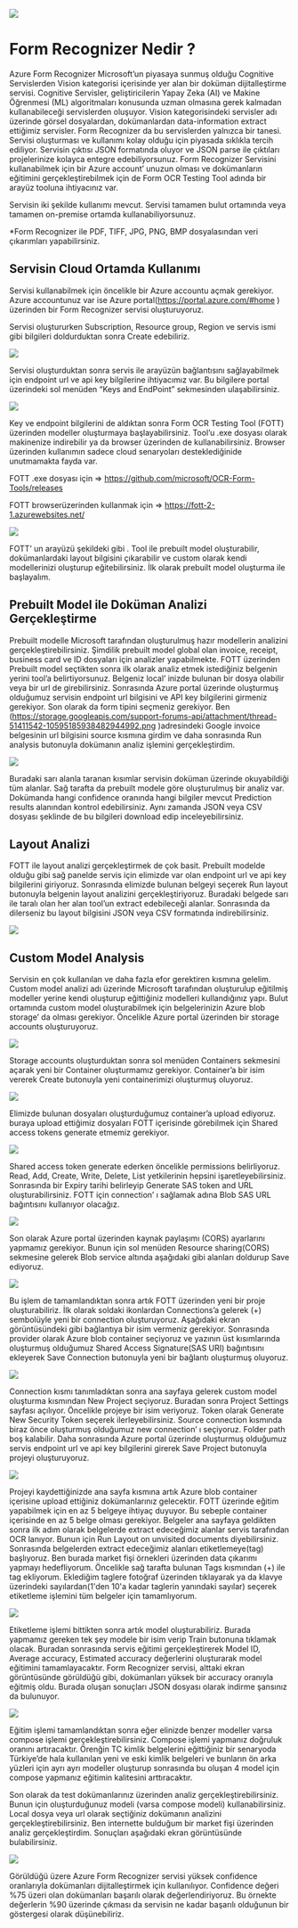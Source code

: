 <p align=“center”>
<img src="https://miro.medium.com/max/788/1*zHtCt3QtecntikyCz-IN_Q.png"/>
</p>

# Form Recognizer Nedir ?

Azure Form Recognizer Microsoft’un piyasaya sunmuş olduğu Cognitive Servislerden Vision kategorisi içerisinde yer alan bir doküman dijitalleştirme servisi. Cognitive Servisler, geliştiricilerin Yapay Zeka (AI) ve Makine Öğrenmesi (ML) algoritmaları konusunda uzman olmasına gerek kalmadan kullanabileceği servislerden oluşuyor. Vision kategorisindeki servisler adı üzerinde görsel dosyalardan, dokümanlardan data-information extract ettiğimiz servisler. Form Recognizer da bu servislerden yalnızca bir tanesi. Servisi oluşturması ve kullanımı kolay olduğu için piyasada sıklıkla tercih ediliyor. Servisin çıktısı JSON formatında oluyor ve JSON parse ile çıktıları projelerinize kolayca entegre edebiliyorsunuz. Form Recognizer Servisini kullanabilmek için bir Azure account’ unuzun olması ve dokümanların eğitimini gerçekleştirebilmek için de Form OCR Testing Tool adında bir arayüz tooluna ihtiyacınız var.

Servisin iki şekilde kullanımı mevcut. Servisi tamamen bulut ortamında veya tamamen on-premise ortamda kullanabiliyorsunuz.

*Form Recognizer ile PDF, TIFF, JPG, PNG, BMP dosyalasından veri çıkarımları yapabilirsiniz.

## Servisin Cloud Ortamda Kullanımı

Servisi kullanabilmek için öncelikle bir Azure accountu açmak gerekiyor. Azure accountunuz var ise Azure portal(https://portal.azure.com/#home ) üzerinden bir Form Recognizer servisi oluşturuyoruz.

Servisi oluştururken Subscription, Resource group, Region ve servis ismi gibi bilgileri doldurduktan sonra Create edebiliriz.

<p align=“center”>
<img src="https://miro.medium.com/max/788/0*tr_09o85cHBVv-QR"/>
</p>

Servisi oluşturduktan sonra servis ile arayüzün bağlantısını sağlayabilmek için endpoint url ve api key bilgilerine ihtiyacımız var. Bu bilgilere portal üzerindeki sol menüden “Keys and EndPoint” sekmesinden ulaşabilirsiniz.

<p align=“center”>
<img src="https://miro.medium.com/max/788/0*gJrWKNfQsAB91wbo"/>
</p>

Key ve endpoint bilgilerini de aldıktan sonra Form OCR Testing Tool (FOTT) üzerinden modeller oluşturmaya başlayabilirsiniz. Tool’u .exe dosyası olarak makinenize indirebilir ya da browser üzerinden de kullanabilirsiniz. Browser üzerinden kullanımın sadece cloud senaryoları desteklediğinide unutmamakta fayda var.

FOTT .exe dosyası için ⇒ https://github.com/microsoft/OCR-Form-Tools/releases

FOTT browserüzerinden kullanmak için ⇒ https://fott-2-1.azurewebsites.net/

<p align=“center”>
<img src="https://miro.medium.com/max/788/0*JnE0aEJQHH1qTfq3"/>
</p>

FOTT’ un arayüzü şekildeki gibi . Tool ile prebuilt model oluşturabilir, dokümanlardaki layout bilgisini çıkarabilir ve custom olarak kendi modellerinizi oluşturup eğitebilirsiniz. İlk olarak prebuilt model oluşturma ile başlayalım.

## Prebuilt Model ile Doküman Analizi Gerçekleştirme

Prebuilt modelle Microsoft tarafından oluşturulmuş hazır modellerin analizini gerçekleştirebilirsiniz. Şimdilik prebuilt model global olan invoice, receipt, business card ve ID dosyaları için analizler yapabilmekte. FOTT üzerinden Prebuilt model seçtikten sonra ilk olarak analiz etmek istediğiniz belgenin yerini tool’a belirtiyorsunuz. Belgeniz local’ inizde bulunan bir dosya olabilir veya bir url de girebilirsiniz. Sonrasında Azure portal üzerinde oluşturmuş olduğumuz servisin endpoint url bilgisini ve API key bilgilerini girmeniz gerekiyor. Son olarak da form tipini seçmeniz gerekiyor. Ben (https://storage.googleapis.com/support-forums-api/attachment/thread-51411542-10595185938482944992.png )adresindeki Google invoice belgesinin url bilgisini source kısmına girdim ve daha sonrasında Run analysis butonuyla dokümanın analiz işlemini gerçekleştirdim.

<p align=“center”>
<img src="https://miro.medium.com/max/788/0*f-_d0ZOqp7Ctt3Bs"/>
</p>

Buradaki sarı alanla taranan kısımlar servisin doküman üzerinde okuyabildiği tüm alanlar. Sağ tarafta da prebuilt modele göre oluşturulmuş bir analiz var. Dokümanda hangi confidence oranında hangi bilgiler mevcut Prediction results alanından kontrol edebilirsiniz. Aynı zamanda JSON veya CSV dosyası şeklinde de bu bilgileri download edip inceleyebilirsiniz.

## Layout Analizi

FOTT ile layout analizi gerçekleştirmek de çok basit. Prebuilt modelde olduğu gibi sağ panelde servis için elimizde var olan endpoint url ve api key bilgilerini giriyoruz. Sonrasında elimizde bulunan belgeyi seçerek Run layout butonuyla belgenin layout analizini gerçekleştiriyoruz. Buradaki belgede sarı ile taralı olan her alan tool’un extract edebileceği alanlar. Sonrasında da dilerseniz bu layout bilgisini JSON veya CSV formatında indirebilirsiniz.

<p align=“center”>
<img src="https://miro.medium.com/max/788/0*hKCv6x6qnNvRsEKa"/>
</p>

## Custom Model Analysis

Servisin en çok kullanılan ve daha fazla efor gerektiren kısmına gelelim. Custom model analizi adı üzerinde Microsoft tarafından oluşturulup eğitilmiş modeller yerine kendi oluşturup eğittiğiniz modelleri kullandığınız yapı. Bulut ortamında custom model oluşturabilmek için belgelerinizin Azure blob storage’ da olması gerekiyor. Öncelikle Azure portal üzerinden bir storage accounts oluşturuyoruz.

<p align=“center”>
<img src="https://miro.medium.com/max/788/0*iTlwO6JsqwhT-k0p"/>
</p>

Storage accounts oluşturduktan sonra sol menüden Containers sekmesini açarak yeni bir Container oluşturmamız gerekiyor. Container’a bir isim vererek Create butonuyla yeni containerimizi oluşturmuş oluyoruz.

<p align=“center”>
<img src="https://miro.medium.com/max/788/0*GJlhK_dQG4RYTG_i"/> 
</p>

Elimizde bulunan dosyaları oluşturduğumuz container’a upload ediyoruz. buraya upload ettiğimiz dosyaları FOTT içerisinde görebilmek için Shared access tokens generate etmemiz gerekiyor.

<p align=“center”>
<img src="https://miro.medium.com/max/788/0*D_zoxw5DKN_74ArX"/>
</p>

Shared access token generate ederken öncelikle permissions belirliyoruz. Read, Add, Create, Write, Delete, List yetkilerinin hepsini işaretleyebilirsiniz. Sonrasında bir Expiry tarihi belirleyip Generate SAS token and URL oluşturabilirsiniz. FOTT için connection’ ı sağlamak adına Blob SAS URL bağıntısını kullanıyor olacağız.

<p align=“center”>
<img src="https://miro.medium.com/max/788/0*gxJsrD76rEwIQQOC"/>
</p>

Son olarak Azure portal üzerinden kaynak paylaşımı (CORS) ayarlarını yapmamız gerekiyor. Bunun için sol menüden Resource sharing(CORS) sekmesine gelerek Blob service altında aşağıdaki gibi alanları doldurup Save ediyoruz.

<p align=“center”>
<img src="https://miro.medium.com/max/468/1*smHi0lvP0kYE1LE2FAyeTg.png"/>
</p>

Bu işlem de tamamlandıktan sonra artık FOTT üzerinden yeni bir proje oluşturabiliriz. İlk olarak soldaki ikonlardan Connections’a gelerek (+) sembolüyle yeni bir connection oluşturuyoruz. Aşağıdaki ekran görüntüsündeki gibi bağlantıya bir isim vermeniz gerekiyor. Sonrasında provider olarak Azure blob container seçiyoruz ve yazının üst kısımlarında oluşturmuş olduğumuz Shared Access Signature(SAS URI) bağıntısını ekleyerek Save Connection butonuyla yeni bir bağlantı oluşturmuş oluyoruz.

<p align=“center”>
<img src="https://miro.medium.com/max/788/0*WKTpH4dMvOSQlZFr"/>
</p>

Connection kısmı tanımladıktan sonra ana sayfaya gelerek custom model oluşturma kısmından New Project seçiyoruz. Buradan sonra Project Settings sayfası açılıyor. Öncelikle projeye bir isim veriyoruz. Token olarak Generate New Security Token seçerek ilerleyebilirsiniz. Source connection kısmında biraz önce oluşturmuş olduğumuz new connection’ ı seçiyoruz. Folder path boş kalabilir. Daha sonrasında Azure portal üzerinde oluşturmuş olduğumuz servis endpoint url ve api key bilgilerini girerek Save Project butonuyla projeyi oluşturuyoruz.

<p align=“center”>
<img src="https://miro.medium.com/max/788/0*uTwSXixiINPqx2jN"/>
</p>

Projeyi kaydettiğinizde ana sayfa kısmına artık Azure blob container içerisine upload ettiğiniz dokümanlarınız gelecektir. FOTT üzerinde eğitim yapabilmek için en az 5 belgeye ihtiyaç duyuyor. Bu sebeple container içerisinde en az 5 belge olması gerekiyor. Belgeler ana sayfaya geldikten sonra ilk adım olarak belgelerde extract edeceğimiz alanlar servis tarafından OCR lanıyor. Bunun için Run Layout on unvisited documents diyebilirsiniz. Sonrasında belgelerden extract edeceğimiz alanları etiketlemeye(tag) başlıyoruz. Ben burada market fişi örnekleri üzerinden data çıkarımı yapmayı hedefliyorum. Öncelikle sağ tarafta bulunan Tags kısmından (+) ile tag ekliyorum. Eklediğim taglere fotoğraf üzerinden tıklayarak ya da klavye üzerindeki sayılardan(1'den 10'a kadar taglerin yanındaki sayılar) seçerek etiketleme işlemini tüm belgeler için tamamlıyorum.

<p align=“center”>
<img src="https://miro.medium.com/max/788/0*ijBitVVV4d-6enLS"/>
</p>

Etiketleme işlemi bittikten sonra artık model oluşturabiliriz. Burada yapmamız gereken tek şey modele bir isim verip Train butonuna tıklamak olacak. Buradan sonrasında servis eğitimi gerçekleştirerek Model ID, Average accuracy, Estimated accuracy değerlerini oluşturarak model eğitimini tamamlayacaktır. Form Recognizer servisi, alttaki ekran görüntüsünde görüldüğü gibi, dokümanları yüksek bir accuracy oranıyla eğitmiş oldu. Burada oluşan sonuçları JSON dosyası olarak indirme şansınız da bulunuyor.

<p align=“center”>
<img src="https://miro.medium.com/max/788/0*DXvnbHH81Zpdva-R"/>
</p>

Eğitim işlemi tamamlandıktan sonra eğer elinizde benzer modeller varsa compose işlemi gerçekleştirebilirsiniz. Compose işlemi yapmanız doğruluk oranını artıracaktır. Örenğin TC kimlik belgelerini eğittiğiniz bir senaryoda Türkiye’de hala kullanılan yeni ve eski kimlik belgeleri ve bunların ön arka yüzleri için ayrı ayrı modeller oluşturup sonrasında bu oluşan 4 model için compose yapmanız eğitimin kalitesini arttıracaktır.

Son olarak da test dokümanlarınız üzerinden analiz gerçekleştirebilirsiniz. Bunun için oluşturduğunuz modeli (varsa compose modeli) kullanabilirsiniz. Local dosya veya url olarak seçtiğiniz dokümanın analizini gerçekleştirebilirsiniz. Ben internette bulduğum bir market fişi üzerinden analiz gerçekleştirdim. Sonuçları aşağıdaki ekran görüntüsünde bulabilirsiniz.

<p align=“center”>
<img src="https://miro.medium.com/max/788/0*Hcw-r6tVYkvip-S_"/>
</p>

Görüldüğü üzere Azure Form Recognizer servisi yüksek confidence oranlarıyla dokümanları dijitalleştirmek için kullanılıyor. Confidence değeri %75 üzeri olan dokümanları başarılı olarak değerlendiriyoruz. Bu örnekte değerlerin %90 üzerinde çıkması da servisin ne kadar başarılı olduğunun bir göstergesi olarak düşünebiliriz.

